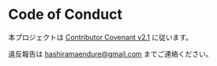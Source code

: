 # Code of Conduct

本プロジェクトは [Contributor Covenant v2.1](https://www.contributor-covenant.org/version/2/1/code_of_conduct/) に従います。

違反報告は hashiramaendure@gmail.com までご連絡ください。